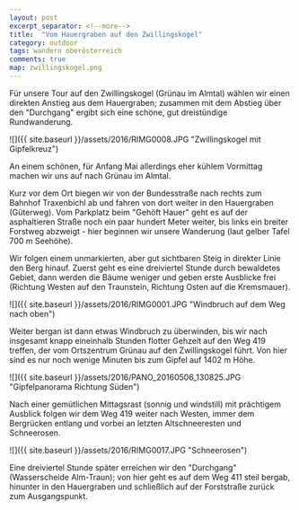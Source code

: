 ```yaml
---
layout: post
excerpt_separator: <!--more-->
title:  "Vom Hauergraben auf den Zwillingskogel"
category: outdoor
tags: wandern oberösterreich
comments: true
map: zwillingskogel.png
---
```


Für unsere Tour auf den Zwillingskogel (Grünau im Almtal) wählen wir einen direkten Anstieg aus dem Hauergraben; zusammen mit dem Abstieg über den "Durchgang" ergibt sich eine schöne, gut dreistündige Rundwanderung.
 
<!--more-->

![]({{ site.baseurl }}/assets/2016/RIMG0008.JPG "Zwillingskogel mit Gipfelkreuz")

An einem schönen, für Anfang Mai allerdings eher kühlem Vormittag machen wir uns auf nach Grünau im Almtal.

Kurz vor dem Ort biegen wir von der Bundesstraße nach rechts zum Bahnhof Traxenbichl ab und fahren von dort weiter in den Hauergraben (Güterweg).
Vom Parkplatz beim "Gehöft Hauer" geht es auf der asphaltieren Straße noch ein paar hundert Meter weiter, bis links ein breiter Forstweg abzweigt - hier beginnen wir unsere Wanderung (laut gelber Tafel 700 m Seehöhe).

Wir folgen einem unmarkierten, aber gut sichtbaren Steig in direkter Linie den Berg hinauf. Zuerst geht es eine dreiviertel Stunde durch bewaldetes Gebiet, dann werden die Bäume weniger und geben erste Ausblicke frei (Richtung Westen auf den Traunstein, Richtung Osten auf die Kremsmauer).

![]({{ site.baseurl }}/assets/2016/RIMG0001.JPG "Windbruch auf dem Weg nach oben")

Weiter bergan ist dann etwas Windbruch zu überwinden, bis wir nach insgesamt knapp eineinhalb Stunden flotter Gehzeit auf den Weg 419 treffen, der vom Ortszentrum Grünau auf den Zwillingskogel führt. Von hier sind es nur noch wenige Minuten bis zum Gipfel auf 1402 m Höhe.

![]({{ site.baseurl }}/assets/2016/PANO_20160506_130825.JPG "Gipfelpanorama Richtung Süden")

Nach einer gemütlichen Mittagsrast (sonnig und windstill) mit prächtigem Ausblick folgen wir dem Weg 419 weiter nach Westen, immer dem Bergrücken entlang und vorbei an letzten Altschneeresten und Schneerosen.

![]({{ site.baseurl }}/assets/2016/RIMG0017.JPG "Schneerosen")

Eine dreiviertel Stunde später erreichen wir den "Durchgang" (Wasserscheide Alm-Traun); von hier geht es auf dem Weg 411 steil bergab, hinunter in den Hauergraben und schließlich auf der Forststraße zurück zum Ausgangspunkt.
